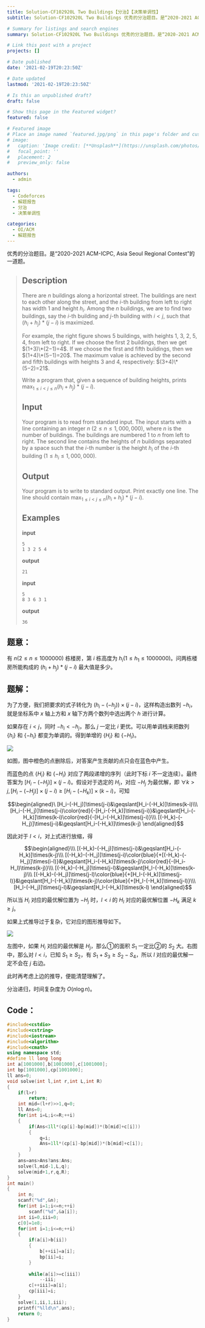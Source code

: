 ```yaml
---
title: Solution-CF102920L Two Buildings【分治】【决策单调性】
subtitle: Solution-CF102920L Two Buildings 优秀的分治题目。是“2020-2021 ACM-ICPC, Asia Seoul Regional Contest”的一道题。

# Summary for listings and search engines
summary: Solution-CF102920L Two Buildings 优秀的分治题目。是“2020-2021 ACM-ICPC, Asia Seoul Regional Contest”的一道题。

# Link this post with a project
projects: []

# Date published
date: '2021-02-19T20:23:50Z'

# Date updated
lastmod: '2021-02-19T20:23:50Z'

# Is this an unpublished draft?
draft: false

# Show this page in the Featured widget?
featured: false

# Featured image
# Place an image named `featured.jpg/png` in this page's folder and customize its options here.
# image:
#   caption: 'Image credit: [**Unsplash**](https://unsplash.com/photos/CpkOjOcXdUY)'
#   focal_point: ''
#   placement: 2
#   preview_only: false

authors:
  - admin

tags:
  - Codeforces
  - 解题报告
  - 分治
  - 决策单调性

categories:
  - OI/ACM
  - 解题报告
---
```


优秀的分治题目。是“2020-2021 ACM-ICPC, Asia Seoul Regional Contest”的一道题。

> ## Description
>
> There are $n$ buildings along a horizontal street. The buildings are next to each other along the street, and the $i$-th building from left to right has width $1$ and height $h_i$. Among the $n$ buildings, we are to find two buildings, say the $i$-th building and $j$-th building with $i<j$, such that $(h_i+h_j)*(j−i)$ is maximized.
>
> For example, the right figure shows $5$ buildings, with heights $1$, $3$, $2$, $5$, $4$, from left to right. If we choose the first $2$ buildings, then we get $(1+3)\*(2−1)=4$. If we choose the first and fifth buildings, then we $(1+4)\*(5−1)=20$. The maximum value is achieved by the second and fifth buildings with heights $3$ and $4$, respectively: $(3+4)\*(5−2)=21$.
>
> Write a program that, given a sequence of building heights, prints $\max_{1\le i<j\le n}(h_i+h_j)*(j−i)$.
>
> ## Input
>
> Your program is to read from standard input. The input starts with a line containing an integer $n$ ($2\le n\le 1,000,000$), where $n$ is the number of buildings. The buildings are numbered $1$ to $n$ from left to right. The second line contains the heights of $n$ buildings separated by a space such that the $i$-th number is the height $h_i$ of the $i$-th building ($1\le h_i\le 1,000,000$).
>
> ## Output
>
> Your program is to write to standard output. Print exactly one line. The line should contain $\max_{1\le i<j\le n}(h_i+h_j)*(j−i)$.
>
> ## Examples
>
> **input**
>
> ```
> 5
> 1 3 2 5 4
> ```
>
> **output**
>
> ```
> 21
> ```
>
> **input**
>
> ```
> 5
> 8 3 6 3 1
> ```
>
> **output**
>
> ```
> 36
> ```

## 题意：

有 $n(2\le n\le 1000000)$ 栋楼房，第 $i$ 栋高度为 $h_i(1\le h_1\le 1000000)$。问两栋楼房所能构成的 $(h_i+h_j)*(j−i)$ 最大值是多少。

## 题解：

为了方便，我们把要求的式子转化为 $(h_i-(-h_j))\times(j-i)$，这样构造出数列 $-h_i$，就是坐标系中 $x$ 轴上方和 $x$ 轴下方两个数列中选出两个 $h$ 进行计算。

如果存在 $i<j$，同时 $-h_i<-h_j$，那么 $j$ 一定比 $i$ 更优。可以用单调栈来把数列 $\{h_i\}$ 和 $\{-h_i\}$ 都变为单调的。得到单增的 $\{H_i\}$ 和 $\{-H_i\}$。

![](https://www.wjyyy.top/wp-content/uploads/2021/02/屏幕截图-2021-02-19-201207.png)

如图，图中橙色的点删除后，对答案产生贡献的点只会在蓝色中产生。

而蓝色的点 $\{H_i\}$ 和 $\{-H_i\}$ 对应了两段递增的序列（此时下标 $i$ 不一定连续）。最终答案为 $[H_i-(-H_j)]\times(j-i)$。假设对于选定的 $H_i$，对应 $-H_j$ 为最优解，即 $\forall k>j,[H_i-(-H_j)]\times(j-i)\geqslant[H_i-(-H_k)]\times(k-i)$，可知

$$\begin{aligned}\
[H_i-(-H_j)]\times(j-i)&\geqslant[H_i-(-H_k)]\times(k-i)\\\
[H_i-(-H_j)]\times(j-i)\color{red}{-[H_i-(-H_k)]\times(j-i)}&\geqslant[H_i-(-H_k)]\times(k-i)\color{red}{-[H_i-(-H_k)]\times(j-i)}\\\
[(-H_k)-(-H_j)]\times(j-i)&\geqslant[H_i-(-H_k)]\times(k-j)
\end{aligned}$$

因此对于 $l<i$，对上式进行放缩，得

$$\begin{aligned}\\\
[(-H_k)-(-H_j)]\times(j-i)&\geqslant[H_i-(-H_k)]\times(k-j)\\\
[(-H_k)-(-H_j)]\times(j-i)\color{blue}{+[(-H_k)-(-H_j)]\times(i-l)}&\geqslant[H_i-(-H_k)]\times(k-j)\color{red}{-(H_i-H_l)\times(k-j)}\\\
[(-H_k)-(-H_j)]\times(j-l)&\geqslant[H_l-(-H_k)]\times(k-j)\\\
[(-H_k)-(-H_j)]\times(j-l)\color{blue}{+[H_l-(-H_k)]\times(j-l)}&\geqslant[H_l-(-H_k)]\times(k-j)\color{blue}{+[H_l-(-H_k)]\times(j-l)}\\\
[H_l-(-H_j)]\times(j-l)&\geqslant[H_l-(-H_k)]\times(k-l)
\end{aligned}$$

所以当 $H_i$ 对应的最优解位置为 $-H_j$ 时，$l<i$ 的 $H_l$ 对应的最优解位置 $-H_k$ 满足 $k\geqslant j$。

如果上式推导过于复杂，它对应的图形推导如下。

![](https://www.wjyyy.top/wp-content/uploads/2021/02/屏幕截图-2021-02-19-201221.png)

左图中，如果 $H_i$ 对应的最优解是 $H_j$，那么①的面积 $S_1$ 一定比②的 $S_2$ 大。右图中，那么对 $l<i$，已知 $S_1\geqslant S_2$，有 $S_1+S_3\geqslant S_2-S_4$，所以 $l$ 对应的最优解一定不会在 $j$ 右边。

此时再考虑上边的推导，便能清楚理解了。

分治递归，时间复杂度为 $O(n\log n)$。

## Code：

```cpp
#include<cstdio>
#include<cstring>
#include<iostream>
#include<algorithm>
#include<cmath> 
using namespace std;
#define ll long long
int a[1001000],b[1001000],c[1001000];
int bp[1001000],cp[1001000];
ll ans=0;
void solve(int l,int r,int L,int R)
{
	if(l>r)
		return;
	int mid=(l+r)>>1,q=0;
	ll Ans=0;
	for(int i=L;i<=R;++i)
	{
		if(Ans<1ll*(cp[i]-bp[mid])*(b[mid]+c[i]))
		{
			q=i;
			Ans=1ll*(cp[i]-bp[mid])*(b[mid]+c[i]);
		}
	}
	ans=ans>Ans?ans:Ans;
	solve(l,mid-1,L,q);
	solve(mid+1,r,q,R);
}
int main() 
{
	int n;
	scanf("%d",&n);
	for(int i=1;i<=n;++i)
		scanf("%d",&a[i]);
	int ii=0,iii=0;
	c[0]=1e8;
	for(int i=1;i<=n;++i)
	{
		if(a[i]>b[ii])
		{
			b[++ii]=a[i];
			bp[ii]=i;
		}
			
		while(a[i]>=c[iii])
			--iii;
		c[++iii]=a[i];
		cp[iii]=i;
	}
	solve(1,ii,1,iii);
	printf("%lld\n",ans);
	return 0;
}
```

